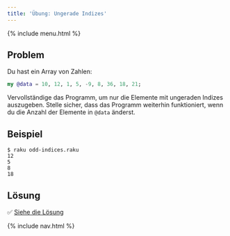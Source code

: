 ```yaml
---
title: 'Übung: Ungerade Indizes'
---
```


{% include menu.html %}

## Problem

Du hast ein Array von Zahlen:

```raku
my @data = 10, 12, 1, 5, -9, 8, 36, 18, 21;
```

Vervollständige das Programm, um nur die Elemente mit ungeraden Indizes auszugeben. Stelle sicher, dass das Programm weiterhin funktioniert, wenn du die Anzahl der Elemente in `@data` änderst.


## Beispiel

```console
$ raku odd-indices.raku
12
5
8
18
```

## Lösung

✅ [Siehe die Lösung](solution)

{% include nav.html %}